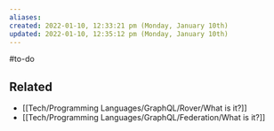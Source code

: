 ```yaml
---
aliases: 
created: 2022-01-10, 12:33:21 pm (Monday, January 10th)
updated: 2022-01-10, 12:35:12 pm (Monday, January 10th)
---
```

#to-do

## Related
- [[Tech/Programming Languages/GraphQL/Rover/What is it?]]
- [[Tech/Programming Languages/GraphQL/Federation/What is it?]]